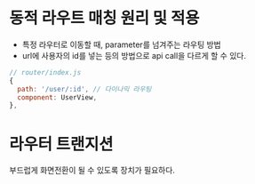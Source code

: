 # 동적 라우트 매칭 원리 및 적용
- 특정 라우터로 이동할 때, parameter를 넘겨주는 라우팅 방법
- url에 사용자의 id를 넣는 등의 방법으로 api call을 다르게 할 수 있다.
```js
// router/index.js
{
  path: '/user/:id', // 다이나믹 라우팅
  component: UserView,
},
```

# 라우터 트랜지션
부드럽게 화면전환이 될 수 있도록 장치가 필요하다.